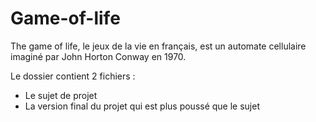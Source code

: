 Game-of-life
=============

The game of life, le jeux de la vie en français, est un automate cellulaire imaginé par John Horton Conway en 1970. 

Le dossier contient 2 fichiers : 
  - Le sujet de projet
  - La version final du projet qui est plus poussé que le sujet

